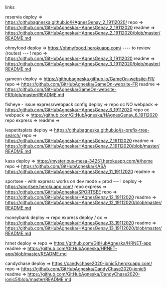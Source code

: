 links

reservia 
deploy => https://githubagneska.github.io/HAgnesGenay_2_19112020/
repo =>   https://github.com/GitHubAgneska/HAgnesGenay_2_19112020
readme => https://github.com/GitHubAgneska/HAgnesGenay_2_19112020/blob/master/README.md

ohmyfood
deploy => https://ohmyfoood.herokuapp.com/ ---- to review (routes) --- ! 
repo =>   https://github.com/GitHubAgneska/HAgnesGenay_3_19112020
readme => https://github.com/GitHubAgneska/HAgnesGenay_3_19112020/blob/master/README.md

gameon
deploy => https://githubagneska.github.io/GameOn-website-FR/
repo =>   https://github.com/GitHubAgneska/GameOn-website-FR
readme => https://github.com/GitHubAgneska/GameOn-website-FR/blob/master/README.md

fisheye - issue express/webpack config
deploy =>
repo oc NO webpack => https://github.com/GitHubAgneska/HAgnesGenay_6_19112020
repo oc webpack => https://github.com/GitHubAgneska/HAgnesGenay_6_19112020
repo express =>
readme => 

lespetitsplats
deploy => https://githubagneska.github.io/js-prefix-tree-search/
repo =>   https://github.com/GitHubAgneska/HAgnesGenay_7_19112020
readme => https://github.com/GitHubAgneska/HAgnesGenay_7_19112020/blob/master/README.md

kasa
deploy => https://mysterious-mesa-34251.herokuapp.com/#/home
repo =>   https://github.com/GitHubAgneska/KASA
          https://github.com/GitHubAgneska/HAgnesGenay_11_19112020
readme =>  

sportsee - with express: works on dev mode ≠ prod --- ! 
deploy =>       https://sportsee.herokuapp.com/ 
repo express => https://github.com/GitHubAgneska/SPORTSEE
repo  =>        https://github.com/GitHubAgneska/HAgnesGenay_12_19112020
readme =>       https://github.com/GitHubAgneska/HAgnesGenay_12_19112020/blob/master/README.md

moneybank
deploy =>
repo express deploy / oc => https://github.com/GitHubAgneska/HAgnesGenay_13_19112020
readme => https://github.com/GitHubAgneska/HAgnesGenay_13_19112020/blob/master/README.md

hrnet
deploy => 
repo => https://github.com/GitHubAgneska/HRNET-app
readme =>  https://github.com/GitHubAgneska/HRNET-app/blob/master/README.md

candychase
deploy => https://candychase2020-ionic5.herokuapp.com/
repo => https://github.com/GitHubAgneska/CandyChase2020-ionic5
readme => https://github.com/GitHubAgneska/CandyChase2020-ionic5/blob/master/README.md